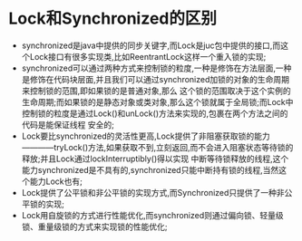# Lock和Synchronized的区别
  - synchronized是java中提供的同步关键字,而Lock是juc包中提供的接口,而这个Lock接口有很多实现类,比如ReentrantLock这样一个重入锁的实现;
  - synchronized可以通过两种方式来控制锁的粒度,一种是修饰在方法层面,一种是修饰在代码块层面,并且我们可以通过synchronized加锁的对象的生命周期来控制锁的范围,即如果锁的是普通对象,那么
  这个锁的范围取决于这个实例的生命周期;而如果锁的是静态对象或类对象,那么这个锁就属于全局锁;而Lock中控制锁的粒度是通过Lock()和unLock()方法来实现的,包裹在两个方法之间的代码是能保证线程
  安全的;
  - Lock要比synchronized的灵活性更高,Lock提供了非阻塞获取锁的能力————tryLock()方法,如果获取不到,立刻返回,而不会进入阻塞状态等待锁的释放;并且Lock通过lockInterruptibly()得以实现
  中断等待锁释放的线程,这个能力synchronized是不具有的,synchronized只能中断持有锁的线程,当然这个能力Lock也有;
  - Lock提供了公平锁和非公平锁的实现方式,而Synchronized只提供了一种非公平锁的实现;
  - Lock用自旋锁的方式进行性能优化,而synchronized则通过偏向锁、轻量级锁、重量级锁的方式来实现锁的性能优化;